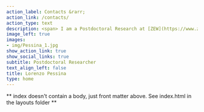 ```yaml
---
action_label: Contacts &rarr;
action_link: /contacts/
action_type: text
description: <span> I am a Postdoctoral Research at [ZEW](https://www.zew.de/en) -- Leibniz Centre for European Economic Research in Mannheim, Germany. </br> </br>  My research focuses on tax policy and inequality. I am also interested in empirical corporate finance and migration. </br> </br> In my research, I use large administrative datasets to analyze how firms and people respond to reforms to tax policy. </span> 
image_left: true
images:
- img/Pessina_1.jpg
show_action_link: true
show_social_links: true
subtitle: Postdoctoral Researcher
text_align_left: false
title: Lorenzo Pessina
type: home
---
```


** index doesn't contain a body, just front matter above.
See index.html in the layouts folder **
